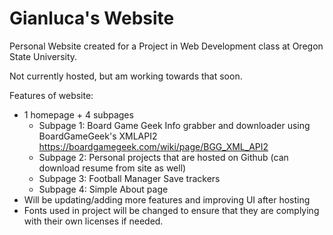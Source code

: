 # Gianluca's Website
Personal Website created for a Project in Web Development class at Oregon State University.

Not currently hosted, but am working towards that soon.

Features of website:
  * 1 homepage + 4 subpages
    * Subpage 1: Board Game Geek Info grabber and downloader using BoardGameGeek's XMLAPI2 https://boardgamegeek.com/wiki/page/BGG_XML_API2
    * Subpage 2: Personal projects that are hosted on Github (can download resume from site as well)
    * Subpage 3: Football Manager Save trackers
    * Subpage 4: Simple About page
  * Will be updating/adding more features and improving UI after hosting
  * Fonts used in project will be changed to ensure that they are complying with their own licenses if needed. 
